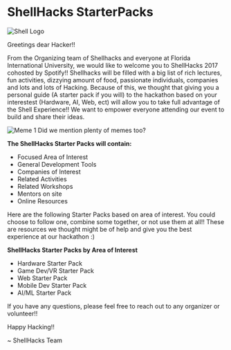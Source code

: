 # ShellHacks StarterPacks

![Shell Logo](https://shellhacks.net/assets/imgs/shellhacks-opengraph.png)

Greetings dear Hacker!!

From the Organizing team of Shellhacks and everyone at Florida International University, we would like to welcome you to ShellHacks 2017 cohosted by Spotify!! Shellhacks will be filled with a big list of rich lectures, fun activities, dizzying amount of food, passionate individuals, companies and lots and lots of Hacking. Because of this, we thought that giving you a personal guide (A starter pack if you will) to the hackathon based on your interestest (Hardware, AI, Web, ect) will allow you to take full advantage of the Shell Experience!! We want to empower everyone attending our event to build and share their ideas.

![Meme 1](https://www.google.com/url?sa=i&rct=j&q=&esrc=s&source=images&cd=&cad=rja&uact=8&ved=0ahUKEwjNt-nplL3WAhVH7SYKHWEQBYIQjRwIBw&url=https%3A%2F%2Fgiphy.com%2Fgifs%2Freaction-a5viI92PAF89q&psig=AFQjCNGTdGxkh4qnagMlHmxa26OvJLI5fQ&ust=1506319829300984)
Did we mention plenty of memes too?

**The ShellHacks Starter Packs will contain:**
- Focused Area of Interest
- General Development Tools
- Companies of Interest 
- Related Activities
- Related Workshops
- Mentors on site
- Online Resources


Here are the following Starter Packs based on area of interest. You could choose to follow one, combine some together, or not use them at all!! These are resources we thought might be of help and give you the best experience at our hackathon :) 

**ShellHacks Starter Packs by Area of Interest**
- Hardware Starter Pack
- Game Dev/VR Starter Pack
- Web Starter Pack
- Mobile Dev Starter Pack
- AI/ML Starter Pack

If you have any questions, please feel free to reach out to any organizer or volunteer!! 

Happy Hacking!!

~ ShellHacks Team
